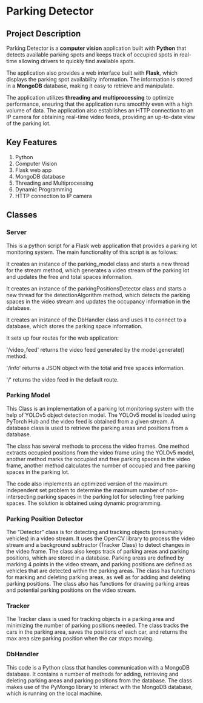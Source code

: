 # Parking Detector

## Project Description

Parking Detector is a **computer vision** application built with **Python** that detects available parking spots and keeps track of occupied spots in real-time allowing drivers to quickly find available spots.

The application also provides a web interface built with **Flask**, which displays the parking spot availability information. The information is stored in a **MongoDB** database, making it easy to retrieve and manipulate. 

The application utilizes **threading and multiprocessing** to optimize performance, ensuring that the application runs smoothly even with a high volume of data. The application also establishes an HTTP connection to an IP camera for obtaining real-time video feeds, providing an up-to-date view of the parking lot.

## Key Features

1. Python
2. Computer Vision
3. Flask web app
4. MongoDB database
5. Threading and Multiprocessing
6. Dynamic Programming
7. HTTP connection to IP camera



## Classes

### Server

This is a python script for a Flask web application that provides a parking lot monitoring system. The main functionality of this script is as follows:

It creates an instance of the parking_model class and starts a new thread for the stream method, which generates a video stream of the parking lot and updates the free and total spaces information.

It creates an instance of the parkingPositionsDetector class and starts a new thread for the detectionAlgorithm method, which detects the parking spaces in the video stream and updates the occupancy information in the database.

It creates an instance of the DbHandler class and uses it to connect to a database, which stores the parking space information.

It sets up four routes for the web application:

'/video_feed' returns the video feed generated by the model.generate() method.

'/info' returns a JSON object with the total and free spaces information.

'/' returns the video feed in the default route.


### Parking Model

This Class is an implementation of a parking lot monitoring system with the help of YOLOv5 object detection model. The YOLOv5 model is loaded using PyTorch Hub and the video feed is obtained from a given stream. A database class is used to retrieve the parking areas and positions from a database.

The class has several methods to process the video frames. One method extracts occupied positions from the video frame using the YOLOv5 model, another method marks the occupied and free parking spaces in the video frame, another method calculates the number of occupied and free parking spaces in the parking lot.

The code also implements an optimized version of the maximum independent set problem to determine the maximum number of non-intersecting parking spaces in the parking lot for selecting free parking spaces. The solution is obtained using dynamic programming.

### Parking Position Detector

The "Detector" class is for detecting and tracking objects (presumably vehicles) in a video stream. It uses the OpenCV library to process the video stream and a background subtractor (Tracker Class) to detect changes in the video frame. The class also keeps track of parking areas and parking positions, which are stored in a database. Parking areas are defined by marking 4 points in the video stream, and parking positions are defined as vehicles that are detected within the parking areas. The class has functions for marking and deleting parking areas, as well as for adding and deleting parking positions. The class also has functions for drawing parking areas and potential parking positions on the video stream.

### Tracker

The Tracker class is used for tracking objects in a parking area and minimizing the number of parking positions needed. The class tracks the cars in the parking area, saves the positions of each car, and returns the max area size parking position when the car stops moving.

### DbHandler

This code is a Python class that handles communication with a MongoDB database. It contains a number of methods for adding, retrieving and deleting parking areas and parking positions from the database. The class makes use of the PyMongo library to interact with the MongoDB database, which is running on the local machine.
